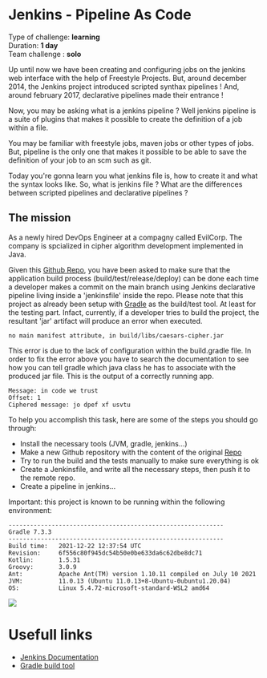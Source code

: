 # Jenkins - Pipeline As Code

Type of challenge: **learning** </br>
Duration: **1 day** </br>
Team challenge : **solo**

Up until now we have been creating and configuring jobs on the jenkins web interface with the help of Freestyle Projects. But, around december 2014, the Jenkins project introduced scripted synthax pipelines ! And, around february 2017, declarative pipelines made their entrance !

Now, you may be asking what is a jenkins pipeline ? Well jenkins pipeline is a suite of plugins that makes it possible to create the definition of a job within a file.

You may be familiar with freestyle jobs, maven jobs or other types of jobs. But, pipeline is the only one that makes it possible to be able to save the definition of your job to an scm such as git.

Today you're gonna learn you what jenkins file is, how to create it and what the syntax looks like. So, what is jenkins file ? What are the differences between scripted pipelines and declarative pipelines ?


## The mission
As a newly hired DevOps Engineer at a compagny called EvilCorp. The company is spcialized in cipher algorithm development implemented in Java. 

Given this [Github Repo](https://github.com/YoussF/caesar-cipher), you have been asked to make sure that the application build process (build/test/release/deploy) can be done each time a developer makes a commit on the main branch using Jenkins declarative pipeline living inside a 'jenkinsfile' inside the repo. Please note that this project as already been setup with [Gradle](https://gradle.org/) as the build/test tool. At least for the testing part. Infact, currently, if a developer tries to build the project, the resultant 'jar' artifact will produce an error when executed. 

```
no main manifest attribute, in build/libs/caesars-cipher.jar
```

This error is due to the lack of configuration within the build.gradle file. In order to fix the error above you have to search the documentation to see how you can tell gradle which java class he has to associate with the produced jar file. This is the output of a correctly running app.

```
Message: in code we trust
Offset: 1
Ciphered message: jo dpef xf usvtu
```

To help you accomplish this task, here are some of the steps you should go through:

- Install the necessary tools (JVM, gradle, jenkins...)
- Make a new Github repository with the content of the original [Repo](https://github.com/YoussF/caesar-cipher)
- Try to run the build and the tests manually to make sure everything is ok
- Create a Jenkinsfile, and write all the necessary steps, then push it to the remote repo.
- Create a pipeline in jenkins...


Important: this project is known to be running within the following environment:

```
------------------------------------------------------------
Gradle 7.3.3
------------------------------------------------------------
Build time:   2021-12-22 12:37:54 UTC
Revision:     6f556c80f945dc54b50e0be633da6c62dbe8dc71
Kotlin:       1.5.31
Groovy:       3.0.9
Ant:          Apache Ant(TM) version 1.10.11 compiled on July 10 2021
JVM:          11.0.13 (Ubuntu 11.0.13+8-Ubuntu-0ubuntu1.20.04)
OS:           Linux 5.4.72-microsoft-standard-WSL2 amd64
```

![](https://media.makeameme.org/created/one-does-not-5bd659f3aa.jpg)

# Usefull links
- [Jenkins Documentation](https://www.jenkins.io/doc/)
- [Gradle build tool](https://gradle.org/)

